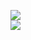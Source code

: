 [![](https://img.shields.io/badge/Made%20With-Github%20Spray-lightgrey.svg?style=for-the-badge&logo=github)](https://github.com/Annihil/github-spray#5999)  
[![](https://i.imgur.com/2DrTn0Z.gif)](https://github.com/Annihil/github-spray)